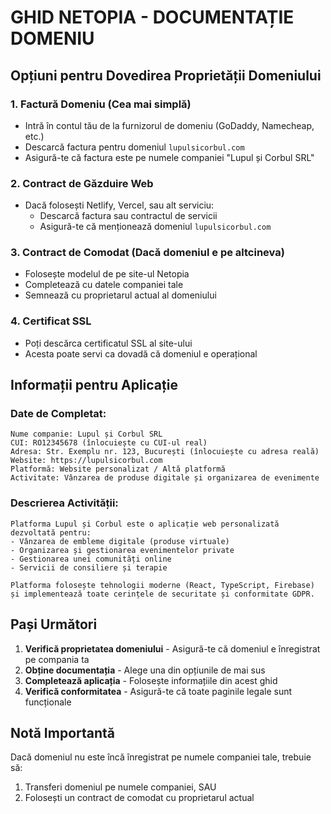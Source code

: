 # GHID NETOPIA - DOCUMENTAȚIE DOMENIU

## Opțiuni pentru Dovedirea Proprietății Domeniului

### 1. **Factură Domeniu (Cea mai simplă)**

- Intră în contul tău de la furnizorul de domeniu (GoDaddy, Namecheap, etc.)
- Descarcă factura pentru domeniul `lupulsicorbul.com`
- Asigură-te că factura este pe numele companiei "Lupul și Corbul SRL"

### 2. **Contract de Găzduire Web**

- Dacă folosești Netlify, Vercel, sau alt serviciu:
  - Descarcă factura sau contractul de servicii
  - Asigură-te că menționează domeniul `lupulsicorbul.com`

### 3. **Contract de Comodat (Dacă domeniul e pe altcineva)**

- Folosește modelul de pe site-ul Netopia
- Completează cu datele companiei tale
- Semnează cu proprietarul actual al domeniului

### 4. **Certificat SSL**

- Poți descărca certificatul SSL al site-ului
- Acesta poate servi ca dovadă că domeniul e operațional

## Informații pentru Aplicație

### Date de Completat:

```
Nume companie: Lupul și Corbul SRL
CUI: RO12345678 (înlocuiește cu CUI-ul real)
Adresa: Str. Exemplu nr. 123, București (înlocuiește cu adresa reală)
Website: https://lupulsicorbul.com
Platformă: Website personalizat / Altă platformă
Activitate: Vânzarea de produse digitale și organizarea de evenimente
```

### Descrierea Activității:

```
Platforma Lupul și Corbul este o aplicație web personalizată dezvoltată pentru:
- Vânzarea de embleme digitale (produse virtuale)
- Organizarea și gestionarea evenimentelor private
- Gestionarea unei comunități online
- Servicii de consiliere și terapie

Platforma folosește tehnologii moderne (React, TypeScript, Firebase)
și implementează toate cerințele de securitate și conformitate GDPR.
```

## Pași Următori

1. **Verifică proprietatea domeniului** - Asigură-te că domeniul e înregistrat pe compania ta
2. **Obține documentația** - Alege una din opțiunile de mai sus
3. **Completează aplicația** - Folosește informațiile din acest ghid
4. **Verifică conformitatea** - Asigură-te că toate paginile legale sunt funcționale

## Notă Importantă

Dacă domeniul nu este încă înregistrat pe numele companiei tale, trebuie să:

1. Transferi domeniul pe numele companiei, SAU
2. Folosești un contract de comodat cu proprietarul actual
